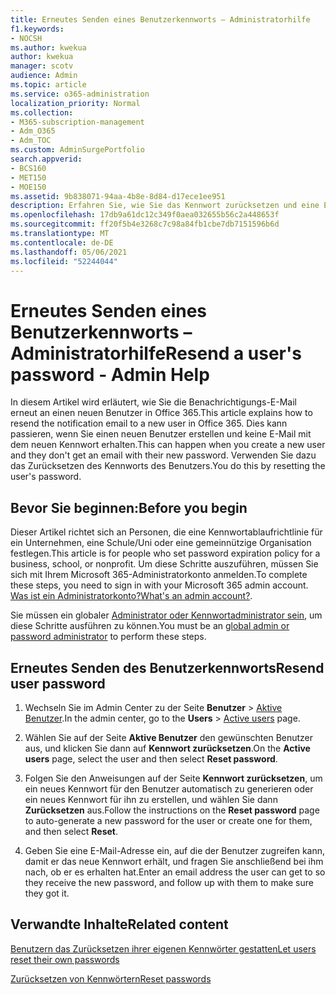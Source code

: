 ```yaml
---
title: Erneutes Senden eines Benutzerkennworts – Administratorhilfe
f1.keywords:
- NOCSH
ms.author: kwekua
author: kwekua
manager: scotv
audience: Admin
ms.topic: article
ms.service: o365-administration
localization_priority: Normal
ms.collection:
- M365-subscription-management
- Adm_O365
- Adm_TOC
ms.custom: AdminSurgePortfolio
search.appverid:
- BCS160
- MET150
- MOE150
ms.assetid: 9b838071-94aa-4b8e-8d84-d17ece1ee951
description: Erfahren Sie, wie Sie das Kennwort zurücksetzen und eine E-Mail an einen neuen Benutzer Microsoft 365 senden.
ms.openlocfilehash: 17db9a61dc12c349f0aea032655b56c2a448653f
ms.sourcegitcommit: ff20f5b4e3268c7c98a84fb1cbe7db7151596b6d
ms.translationtype: MT
ms.contentlocale: de-DE
ms.lasthandoff: 05/06/2021
ms.locfileid: "52244044"
---
```

# <a name="resend-a-users-password---admin-help"></a><span data-ttu-id="98477-103">Erneutes Senden eines Benutzerkennworts – Administratorhilfe</span><span class="sxs-lookup"><span data-stu-id="98477-103">Resend a user's password - Admin Help</span></span>

<span data-ttu-id="98477-104">In diesem Artikel wird erläutert, wie Sie die Benachrichtigungs-E-Mail erneut an einen neuen Benutzer in Office 365.</span><span class="sxs-lookup"><span data-stu-id="98477-104">This article explains how to resend the notification email to a new user in Office 365.</span></span> <span data-ttu-id="98477-105">Dies kann passieren, wenn Sie einen neuen Benutzer erstellen und keine E-Mail mit dem neuen Kennwort erhalten.</span><span class="sxs-lookup"><span data-stu-id="98477-105">This can happen when you create a new user and they don't get an email with their new password.</span></span> <span data-ttu-id="98477-106">Verwenden Sie dazu das Zurücksetzen des Kennworts des Benutzers.</span><span class="sxs-lookup"><span data-stu-id="98477-106">You do this by resetting the user's password.</span></span>

## <a name="before-you-begin"></a><span data-ttu-id="98477-107">Bevor Sie beginnen:</span><span class="sxs-lookup"><span data-stu-id="98477-107">Before you begin</span></span>

<span data-ttu-id="98477-108">Dieser Artikel richtet sich an Personen, die eine Kennwortablaufrichtlinie für ein Unternehmen, eine Schule/Uni oder eine gemeinnützige Organisation festlegen.</span><span class="sxs-lookup"><span data-stu-id="98477-108">This article is for people who set password expiration policy for a business, school, or nonprofit.</span></span> <span data-ttu-id="98477-109">Um diese Schritte auszuführen, müssen Sie sich mit Ihrem Microsoft 365-Administratorkonto anmelden.</span><span class="sxs-lookup"><span data-stu-id="98477-109">To complete these steps, you need to sign in with your Microsoft 365 admin account.</span></span> <span data-ttu-id="98477-110">[Was ist ein Administratorkonto?](https://docs.microsoft.com/microsoft-365/business-video/admin-center-overview)</span><span class="sxs-lookup"><span data-stu-id="98477-110">[What's an admin account?](https://docs.microsoft.com/microsoft-365/business-video/admin-center-overview).</span></span>

<span data-ttu-id="98477-111">Sie müssen ein globaler [Administrator oder Kennwortadministrator sein,](about-admin-roles.md) um diese Schritte ausführen zu können.</span><span class="sxs-lookup"><span data-stu-id="98477-111">You must be an [global admin or password administrator](about-admin-roles.md) to perform these steps.</span></span>

## <a name="resend-user-password"></a><span data-ttu-id="98477-112">Erneutes Senden des Benutzerkennworts</span><span class="sxs-lookup"><span data-stu-id="98477-112">Resend user password</span></span>
  
1. <span data-ttu-id="98477-113">Wechseln Sie im Admin Center zu der Seite **Benutzer** \> <a href="https://go.microsoft.com/fwlink/p/?linkid=834822" target="_blank">Aktive Benutzer</a>.</span><span class="sxs-lookup"><span data-stu-id="98477-113">In the admin center, go to the **Users** \> <a href="https://go.microsoft.com/fwlink/p/?linkid=834822" target="_blank">Active users</a> page.</span></span>

2. <span data-ttu-id="98477-114">Wählen Sie auf der Seite **Aktive Benutzer** den gewünschten Benutzer aus, und klicken Sie dann auf **Kennwort zurücksetzen**.</span><span class="sxs-lookup"><span data-stu-id="98477-114">On the **Active users** page, select the user and then select **Reset password**.</span></span>

3. <span data-ttu-id="98477-115">Folgen Sie den Anweisungen auf der Seite **Kennwort zurücksetzen**, um ein neues Kennwort für den Benutzer automatisch zu generieren oder ein neues Kennwort für ihn zu erstellen, und wählen Sie dann **Zurücksetzen** aus.</span><span class="sxs-lookup"><span data-stu-id="98477-115">Follow the instructions on the **Reset password** page to auto-generate a new password for the user or create one for them, and then select **Reset**.</span></span>  

4. <span data-ttu-id="98477-116">Geben Sie eine E-Mail-Adresse ein, auf die der Benutzer zugreifen kann, damit er das neue Kennwort erhält, und fragen Sie anschließend bei ihm nach, ob er es erhalten hat.</span><span class="sxs-lookup"><span data-stu-id="98477-116">Enter an email address the user can get to so they receive the new password, and follow up with them to make sure they got it.</span></span>

## <a name="related-content"></a><span data-ttu-id="98477-117">Verwandte Inhalte</span><span class="sxs-lookup"><span data-stu-id="98477-117">Related content</span></span>

[<span data-ttu-id="98477-118">Benutzern das Zurücksetzen ihrer eigenen Kennwörter gestatten</span><span class="sxs-lookup"><span data-stu-id="98477-118">Let users reset their own passwords</span></span>](../add-users/let-users-reset-passwords.md)

[<span data-ttu-id="98477-119">Zurücksetzen von Kennwörtern</span><span class="sxs-lookup"><span data-stu-id="98477-119">Reset passwords</span></span>](../add-users/reset-passwords.md)